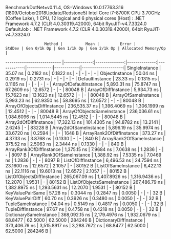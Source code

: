 
BenchmarkDotNet=v0.11.4, OS=Windows 10.0.17763.316 (1809/October2018Update/Redstone5)
Intel Core i7-8700K CPU 3.70GHz (Coffee Lake), 1 CPU, 12 logical and 6 physical cores
  [Host]     : .NET Framework 4.7.2 (CLR 4.0.30319.42000), 64bit RyuJIT-v4.7.3324.0
  DefaultJob : .NET Framework 4.7.2 (CLR 4.0.30319.42000), 64bit RyuJIT-v4.7.3324.0


                     Method |          Mean |         Error |        StdDev | Gen 0/1k Op | Gen 1/1k Op | Gen 2/1k Op | Allocated Memory/Op |
--------------------------- |--------------:|--------------:|--------------:|------------:|------------:|------------:|--------------------:|
             SingleInstance |      35.07 ns |     0.2182 ns |     0.1822 ns |           - |           - |           - |                   - |
             ObjectInstance |      50.04 ns |     0.2919 ns |     0.2731 ns |           - |           - |           - |                   - |
            DefaultInstance |      23.33 ns |     0.1315 ns |     0.1165 ns |           - |           - |           - |                   - |
     ArrayOfDefaultInstance |   5,893.31 ns |    75.8747 ns |    67.2609 ns |     12.6572 |           - |           - |             80048 B |
        ArrayOfDiffInstance |   5,934.73 ns |    15.7623 ns |    13.1623 ns |     12.6572 |           - |           - |             80048 B |
        ArrayOfSameInstance |   5,993.23 ns |    62.9350 ns |    58.8695 ns |     12.6572 |           - |           - |             80048 B |
 ArrayOfObjectsDiffInstance | 236,535.37 ns | 1,396.4069 ns | 1,306.1999 ns |     12.4512 |           - |           - |             80048 B |
 ArrayOfObjectsSameInstance | 236,036.61 ns | 1,084.6096 ns | 1,014.5445 ns |     12.4512 |           - |           - |             80048 B |
      Array2dOfDiffInstance |  17,322.13 ns |   101.4305 ns |    94.8782 ns |     13.2141 |      2.6245 |           - |             83228 B |
      Array2dOfSameInstance |   5,896.19 ns |    35.9974 ns |    33.6720 ns |      0.2594 |           - |           - |              1648 B |
   ArrayRank2OfDiffInstance |     373.27 ns |     4.3733 ns |     3.8768 ns |      0.1330 |           - |           - |               840 B |
   ArrayRank2OfSameInstance |     375.52 ns |     2.5063 ns |     2.3444 ns |      0.1330 |           - |           - |               840 B |
   ArrayRank3OfDiffInstance |   1,375.15 ns |     7.9684 ns |     7.0638 ns |      1.2836 |           - |           - |              8097 B |
   ArrayRank3OfSameInstance |   1,388.92 ns |     7.5335 ns |     7.0469 ns |      1.2836 |           - |           - |              8097 B |
         ListOfDiffInstance |   6,496.53 ns |    24.7594 ns |    23.1600 ns |     12.6572 |      2.1057 |           - |             80152 B |
         ListOfSameInstance |   6,422.13 ns |    22.1116 ns |    19.6013 ns |     12.6572 |      2.1057 |           - |             80152 B |
  ListOfObjectsDiffInstance | 265,067.09 ns | 1,407.8926 ns | 1,316.9436 ns |     12.2070 |      1.9531 |           - |             80152 B |
  ListOfObjectsSameInstance | 267,486.79 ns | 1,382.8975 ns | 1,293.5631 ns |     12.2070 |      1.9531 |           - |             80152 B |
           KeyValuePairSame |      57.28 ns |     0.3044 ns |     0.2847 ns |      0.0050 |           - |           - |                32 B |
           KeyValuePairDiff |      60.70 ns |     0.3926 ns |     0.3480 ns |      0.0050 |           - |           - |                32 B |
          TupleSameInstance |      94.04 ns |     0.5149 ns |     0.4817 ns |      0.0050 |           - |           - |                32 B |
          TupleDiffInstance |      97.67 ns |     0.4758 ns |     0.4218 ns |      0.0050 |           - |           - |                32 B |
     DictionarySameInstance | 368,092.15 ns | 2,179.4976 ns | 1,932.0679 ns |     68.8477 |     62.5000 |     62.5000 |            284246 B |
     DictionaryDiffInstance | 373,406.76 ns | 3,515.8917 ns | 3,288.7672 ns |     68.8477 |     62.5000 |     62.5000 |            284246 B |
